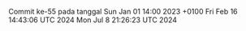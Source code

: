 Commit ke-55 pada tanggal Sun Jan 01 14:00 2023 +0100
Fri Feb 16 14:43:06 UTC 2024
Mon Jul  8 21:26:23 UTC 2024
